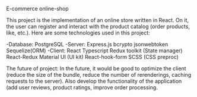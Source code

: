 E-commerce online-shop

This project is the implementation of an online store written in React. 
On it, the user can register and interact with the product catalog (order products, like, etc.). 
Here are some technologies used in this project:

-Database:
    PostgreSQL
-Server:
    Express.js
    bcrypto
    jsonwebtoken
    Sequelize(ORM)
-Client:
    React
    Typescript
    Redux toolkit (State manager)
    React-Redux
    Material UI (UI kit)
    React-hook-form 
    SCSS (CSS preproc)

The future of project:
In the future, it would be good to optimize the client (reduce the size of the bundle, reduce the number of rerenderings, caching requests to the server). 
Also develop the functionality of the application (add user reviews, product ratings, improve order processing.
